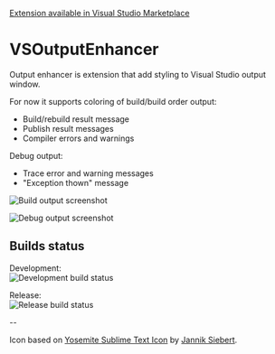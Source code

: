 [Extension available in Visual Studio Marketplace](https://visualstudiogallery.msdn.microsoft.com/d2055300-5075-4059-a305-56422f4e29b5)

# VSOutputEnhancer
Output enhancer is extension that add styling to Visual Studio output window.

For now it supports coloring of build/build order output:  
* Build/rebuild result message
* Publish result messages
* Compiler errors and warnings

Debug output:
* Trace error and warning messages
* "Exception thown" message

![Build output screenshot](https://cloud.githubusercontent.com/assets/3763386/11503856/4ab01b88-984b-11e5-8921-1ca7135235af.png)

![Debug output screenshot](https://cloud.githubusercontent.com/assets/3763386/11503855/4aa71c54-984b-11e5-8fba-43412aba6348.png)

## Builds status
Development:  
![Development build status](https://balakin.visualstudio.com/DefaultCollection/_apis/public/build/definitions/cac64fb5-9b23-4934-bc77-173d16aed6f0/9/badge)

Release:  
![Release build status](https://balakin.visualstudio.com/DefaultCollection/_apis/public/build/definitions/cac64fb5-9b23-4934-bc77-173d16aed6f0/8/badge)

--

Icon based on [Yosemite Sublime Text Icon](https://dribbble.com/shots/1827862-Yosemite-Sublime-Text-Icon) by [Jannik Siebert](https://dribbble.com/janniks).
